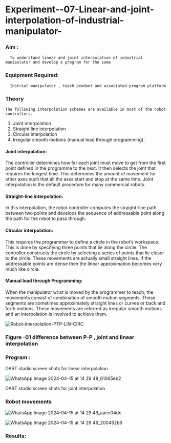 # Experiment--07-Linear-and-joint-interpolation-of-industrial-manipulator-

### Aim :
      To understand linear and joint interpolation of industrial manipulator and develop a program for the same 
      
### Equipment Required: 
      Instrial manipulator , teach pendant and associated program platform 
      
### Theory 
    The following interpolation schemes are available in most of the robot controllers.
1. Joint interpolation
2. Straight line interpolation
3. Circular interpolation
4. Irregular smooth motions (manual lead through programming).
#### Joint interpolation: 
The controller determines how far each joint must move to get from the first point defined in the programme to the next. It then selects the joint that
requires the longest time. This determines the amount of movement for other axes such that all the axes start and stop at the same time. Joint interpolation is the default procedure for many commercial robots.

#### Straight-line interpolation: 
In this interpolation, the robot controller computes the straight-line path between two points and develops the sequence of addressable point along the path for the robot to pass through.

#### Circular interpolation: 
This requires the programmer to define a circle in the
robot’s workspace. This is done by specifying three points that lie along the circle. The controller constructs the circle by selecting a series of points that lie closer to the circle. These movements are actually small straight lines. If the addressable points are dense then the linear approximation becomes very much like circle.


#### Manual lead through Programming: 
When the manipulator wrist is moved by the programmer to teach, the movements consist of combination of smooth motion segments. These segments are sometimes approximately straight lines or curves or back and forth motions. These movements are referred as irregular smooth motions and an interpolation is involved to achieve them.




![Robot-interpolation-PTP-LIN-CIRC](https://user-images.githubusercontent.com/36288975/201615171-d0886aaa-8220-4b0c-8a1d-3d8a5c69c76a.png)

### Figure -01 difference between P-P , joint and linear interpolation 


### Program : 
DART studio screen shots for linear interpolation 




![WhatsApp Image 2024-04-15 at 14 29 48_61065eb2](https://github.com/sakamalesh/Experiment--07-Linear-and-joint-interpolation-of-industrial-manipulator-/assets/149148235/23345a8a-31f3-4e14-b0df-6f9e0b813487)





DART studio screen shots for joint interpolation 








### Robot movements 

![WhatsApp Image 2024-04-15 at 14 29 49_aace04dc](https://github.com/sakamalesh/Experiment--07-Linear-and-joint-interpolation-of-industrial-manipulator-/assets/149148235/17387826-580c-4649-bf97-472c358a025f)


![WhatsApp Image 2024-04-15 at 14 29 49_200452b6](https://github.com/sakamalesh/Experiment--07-Linear-and-joint-interpolation-of-industrial-manipulator-/assets/149148235/867e7de5-5bbd-46b1-bcb5-dc3daa07ff66)











### Results:  
